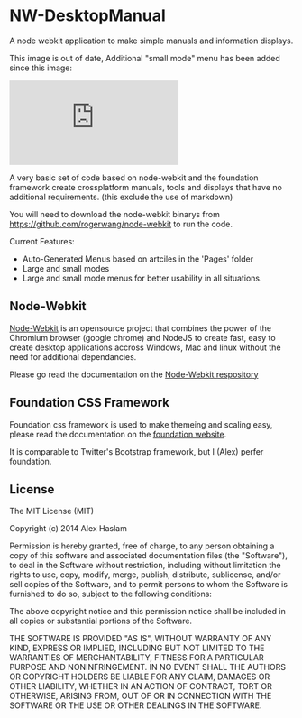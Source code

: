 NW-DesktopManual
================

A node webkit application to make simple manuals and information displays.

This image is out of date, Additional "small mode" menu has been added since this image:

![Image of the default theme of DesktopManual](https://alexhaslam.me/owncloud/public.php?service=files&t=5c0626bc01554dafffca6940d8c79252&download)

A very basic set of code based on node-webkit and the foundation framework create crossplatform manuals, tools and displays that have no additional requirements. (this exclude the use of markdown)

You will need to download the node-webkit binarys from https://github.com/rogerwang/node-webkit to run the code.

Current Features:

- Auto-Generated Menus based on artciles in the 'Pages' folder
- Large and small modes
- Large and small mode menus for better usability in all situations.

Node-Webkit
---
[Node-Webkit](https://github.com/rogerwang/node-webkit) is an opensource project that combines the power of the Chromium browser (google chrome) and NodeJS to create fast, easy to create desktop applications accross Windows, Mac and linux without the need for additional dependancies.

Please go read the documentation on the [Node-Webkit respository](https://github.com/rogerwang/node-webkit)

Foundation CSS Framework
---
Foundation css framework is used to make themeing and scaling easy, please read the documentation on the [foundation website](http://foundation.zurb.com/).

It is comparable to Twitter's Bootstrap framework, but I (Alex) perfer foundation.

License
---

The MIT License (MIT)

Copyright (c) 2014 Alex Haslam

Permission is hereby granted, free of charge, to any person obtaining a copy
of this software and associated documentation files (the "Software"), to deal
in the Software without restriction, including without limitation the rights
to use, copy, modify, merge, publish, distribute, sublicense, and/or sell
copies of the Software, and to permit persons to whom the Software is
furnished to do so, subject to the following conditions:

The above copyright notice and this permission notice shall be included in all
copies or substantial portions of the Software.

THE SOFTWARE IS PROVIDED "AS IS", WITHOUT WARRANTY OF ANY KIND, EXPRESS OR
IMPLIED, INCLUDING BUT NOT LIMITED TO THE WARRANTIES OF MERCHANTABILITY,
FITNESS FOR A PARTICULAR PURPOSE AND NONINFRINGEMENT. IN NO EVENT SHALL THE
AUTHORS OR COPYRIGHT HOLDERS BE LIABLE FOR ANY CLAIM, DAMAGES OR OTHER
LIABILITY, WHETHER IN AN ACTION OF CONTRACT, TORT OR OTHERWISE, ARISING FROM,
OUT OF OR IN CONNECTION WITH THE SOFTWARE OR THE USE OR OTHER DEALINGS IN THE
SOFTWARE.
